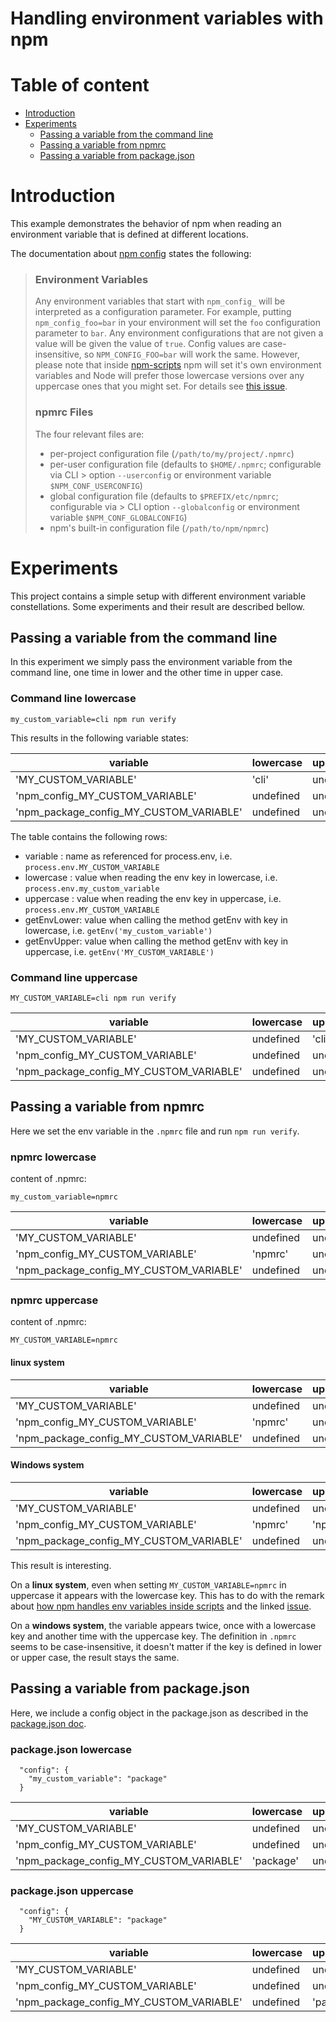 # Handling environment variables with npm

# Table of content

- [Introduction](#introduction)
- [Experiments](#experiments)
    - [Passing a variable from the command line](#passing-a-variable-from-the-command-line)
    - [Passing a variable from npmrc](#passing-a-variable-from-npmrc)
    - [Passing a variable from package.json](#passing-a-variable-from-package.json)

# Introduction

This example demonstrates the behavior of npm when reading an environment variable that is defined at different
locations.

The documentation about [npm config](https://docs.npmjs.com/cli/v8/using-npm/config) states the following:

> ### Environment Variables
>
> Any environment variables that start with `npm_config_` will be
> interpreted as a configuration parameter. For example, putting
> `npm_config_foo=bar` in your environment will set the `foo`
> configuration parameter to `bar`. Any environment configurations that
> are not given a value will be given the value of `true`. Config
> values are case-insensitive, so `NPM_CONFIG_FOO=bar` will work the
> same. However, please note that inside [npm-scripts](/misc/scripts)
> npm will set it's own environment variables and Node will prefer
> those lowercase versions over any uppercase ones that you might set.
> For details see [this issue](https://github.com/npm/npm/issues/14528).
>
> ### npmrc Files
>
> The four relevant files are:
>
> * per-project configuration file (`/path/to/my/project/.npmrc`)
> * per-user configuration file (defaults to `$HOME/.npmrc`; configurable via CLI
    >   option `--userconfig` or environment variable `$NPM_CONF_USERCONFIG`)
> * global configuration file (defaults to `$PREFIX/etc/npmrc`; configurable via
    >   CLI option `--globalconfig` or environment variable `$NPM_CONF_GLOBALCONFIG`)
> * npm's built-in configuration file (`/path/to/npm/npmrc`)

# Experiments

This project contains a simple setup with different environment variable constellations. Some experiments and their
result are described bellow.

## Passing a variable from the command line

In this experiment we simply pass the environment variable from the command line, one time in lower and the other time
in upper case.

### Command line lowercase

```
my_custom_variable=cli npm run verify
```

This results in the following variable states:

|                variable                 | lowercase | uppercase | getEnvLower | getEnvUpper |
|-----------------------------------------|-----------|-----------|-------------|-------------|
|          'MY_CUSTOM_VARIABLE'           |   'cli'   | undefined |    'cli'    |  undefined  |
|     'npm_config_MY_CUSTOM_VARIABLE'     | undefined | undefined |    'cli'    |  undefined  |
| 'npm_package_config_MY_CUSTOM_VARIABLE' | undefined | undefined |    'cli'    |  undefined  |

The table contains the following rows:

- variable   :  name as referenced for process.env, i.e. `process.env.MY_CUSTOM_VARIABLE`
- lowercase  : value when reading the env key in lowercase, i.e. `process.env.my_custom_variable`
- uppercase  : value when reading the env key in uppercase, i.e. `process.env.MY_CUSTOM_VARIABLE`
- getEnvLower: value when calling the method getEnv with key in lowercase, i.e. `getEnv('my_custom_variable')`
- getEnvUpper: value when calling the method getEnv with key in uppercase, i.e. `getEnv('MY_CUSTOM_VARIABLE')`

### Command line uppercase

```
MY_CUSTOM_VARIABLE=cli npm run verify
```

|                variable                 | lowercase | uppercase | getEnvLower | getEnvUpper |
|-----------------------------------------|-----------|-----------|-------------|-------------|
|          'MY_CUSTOM_VARIABLE'           | undefined |   'cli'   |  undefined  |    'cli'    |
|     'npm_config_MY_CUSTOM_VARIABLE'     | undefined | undefined |  undefined  |    'cli'    |
| 'npm_package_config_MY_CUSTOM_VARIABLE' | undefined | undefined |  undefined  |    'cli'    |

## Passing a variable from npmrc

Here we set the env variable in the `.npmrc` file and run `npm run verify`.

### npmrc lowercase

content of .npmrc:

```
my_custom_variable=npmrc
```

|                variable                 | lowercase | uppercase | getEnvLower | getEnvUpper |
|-----------------------------------------|-----------|-----------|-------------|-------------|
|          'MY_CUSTOM_VARIABLE'           | undefined | undefined |   'npmrc'   |  undefined  |
|     'npm_config_MY_CUSTOM_VARIABLE'     |  'npmrc'  | undefined |   'npmrc'   |  undefined  |
| 'npm_package_config_MY_CUSTOM_VARIABLE' | undefined | undefined |   'npmrc'   |  undefined  |

### npmrc uppercase

content of .npmrc:

```
MY_CUSTOM_VARIABLE=npmrc
```
#### linux system

|                variable                 | lowercase | uppercase | getEnvLower | getEnvUpper |
|-----------------------------------------|-----------|-----------|-------------|-------------|
|          'MY_CUSTOM_VARIABLE'           | undefined | undefined |   'npmrc'   |  undefined  |
|     'npm_config_MY_CUSTOM_VARIABLE'     |  'npmrc'  | undefined |   'npmrc'   |  undefined  |
| 'npm_package_config_MY_CUSTOM_VARIABLE' | undefined | undefined |   'npmrc'   |  undefined  |

#### Windows system
|                variable                 | lowercase | uppercase | getEnvLower | getEnvUpper |
|-----------------------------------------|-----------|-----------|-------------|-------------|
|          'MY_CUSTOM_VARIABLE'           | undefined | undefined |   'npmrc'   |   'npmrc'   |
|     'npm_config_MY_CUSTOM_VARIABLE'     |  'npmrc'  |  'npmrc'  |   'npmrc'   |   'npmrc'   |
| 'npm_package_config_MY_CUSTOM_VARIABLE' | undefined | undefined |   'npmrc'   |   'npmrc'   |


This result is interesting.

On a **linux system**, even when setting `MY_CUSTOM_VARIABLE=npmrc` in uppercase it appears with the lowercase key.
This has to do with the remark about [how npm handles env variables inside scripts](https://docs.npmjs.com/cli/v8/using-npm/config#environment-variables)
and the linked [issue](https://github.com/npm/npm/issues/14528).

On a **windows system**, the variable appears twice, once with a lowercase key and another time with the uppercase key. The definition in `.npmrc` seems to be case-insensitive, it doesn't matter if the key is defined in lower or upper case, the result stays the same.

## Passing a variable from package.json

Here, we include a config object in the package.json as described in
the [package.json doc](https://docs.npmjs.com/cli/v8/configuring-npm/package-json#config).

### package.json lowercase

```
  "config": {
    "my_custom_variable": "package"
  }
```

|                variable                 | lowercase | uppercase | getEnvLower | getEnvUpper |
|-----------------------------------------|-----------|-----------|-------------|-------------|
|          'MY_CUSTOM_VARIABLE'           | undefined | undefined |  'package'  |  undefined  |
|     'npm_config_MY_CUSTOM_VARIABLE'     | undefined | undefined |  'package'  |  undefined  |
| 'npm_package_config_MY_CUSTOM_VARIABLE' | 'package' | undefined |  'package'  |  undefined  |

### package.json uppercase

```
  "config": {
    "MY_CUSTOM_VARIABLE": "package"
  }
```

|                variable                 | lowercase | uppercase | getEnvLower | getEnvUpper |
|-----------------------------------------|-----------|-----------|-------------|-------------|
|          'MY_CUSTOM_VARIABLE'           | undefined | undefined |  undefined  |  'package'  |
|     'npm_config_MY_CUSTOM_VARIABLE'     | undefined | undefined |  undefined  |  'package'  |
| 'npm_package_config_MY_CUSTOM_VARIABLE' | undefined | 'package' |  undefined  |  'package'  |

